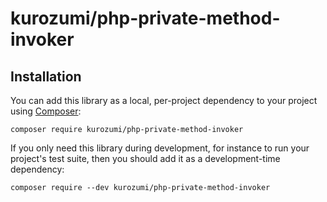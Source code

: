 # kurozumi/php-private-method-invoker


## Installation

You can add this library as a local, per-project dependency to your project using [Composer](https://getcomposer.org/):

```
composer require kurozumi/php-private-method-invoker
```

If you only need this library during development, for instance to run your project's test suite, then you should add it as a development-time dependency:

```
composer require --dev kurozumi/php-private-method-invoker
```
